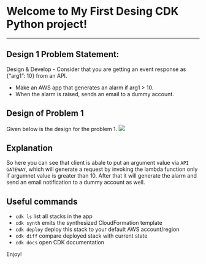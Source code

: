 
# **Welcome to My First Desing CDK Python project!**
---
## Design 1 Problem Statement:
Design & Develop - Consider that you are getting an event response as {“arg1”: 10} from an API.
* Make an AWS app that generates an alarm if arg1 > 10.    
* When the alarm is raised, sends an email to a dummy account.

## Design of Problem 1
Given below is the design for the problem 1.
![](https://user-images.githubusercontent.com/107042677/185744655-cd22b176-6c86-44ca-9f89-ee3fe4570c3c.png)

## Explanation
So here you can see that client is abale to put an argument value via `API GATEWAY`, which will generate a request by invoking the lambda function only if argumnet value is greater than 10. 
After that it will generate the alarm and send an email notification to a dummy account as well.

## Useful commands

 * `cdk ls`          list all stacks in the app
 * `cdk synth`       emits the synthesized CloudFormation template
 * `cdk deploy`      deploy this stack to your default AWS account/region
 * `cdk diff`        compare deployed stack with current state
 * `cdk docs`        open CDK documentation

Enjoy!
